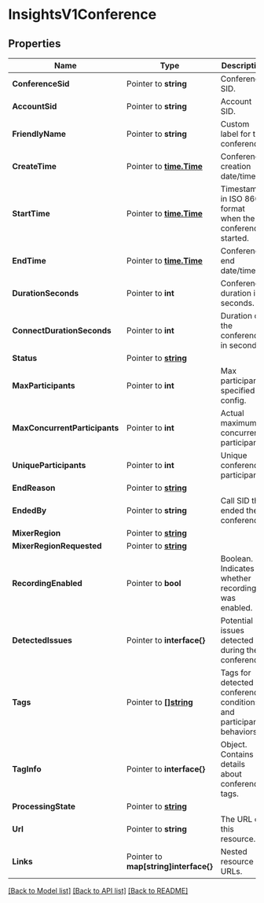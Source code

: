 # InsightsV1Conference

## Properties

Name | Type | Description | Notes
------------ | ------------- | ------------- | -------------
**ConferenceSid** | Pointer to **string** | Conference SID. |
**AccountSid** | Pointer to **string** | Account SID. |
**FriendlyName** | Pointer to **string** | Custom label for the conference. |
**CreateTime** | Pointer to [**time.Time**](time.Time.md) | Conference creation date/time. |
**StartTime** | Pointer to [**time.Time**](time.Time.md) | Timestamp in ISO 8601 format when the conference started. |
**EndTime** | Pointer to [**time.Time**](time.Time.md) | Conference end date/time. |
**DurationSeconds** | Pointer to **int** | Conference duration in seconds. |
**ConnectDurationSeconds** | Pointer to **int** | Duration of the conference in seconds. |
**Status** | Pointer to [**string**](ConferenceEnumConferenceStatus.md) |  |
**MaxParticipants** | Pointer to **int** | Max participants specified in config. |
**MaxConcurrentParticipants** | Pointer to **int** | Actual maximum concurrent participants. |
**UniqueParticipants** | Pointer to **int** | Unique conference participants. |
**EndReason** | Pointer to [**string**](ConferenceEnumConferenceEndReason.md) |  |
**EndedBy** | Pointer to **string** | Call SID that ended the conference. |
**MixerRegion** | Pointer to [**string**](ConferenceEnumRegion.md) |  |
**MixerRegionRequested** | Pointer to [**string**](ConferenceEnumRegion.md) |  |
**RecordingEnabled** | Pointer to **bool** | Boolean. Indicates whether recording was enabled. |
**DetectedIssues** | Pointer to **interface{}** | Potential issues detected during the conference. |
**Tags** | Pointer to [**[]string**](ConferenceEnumTag.md) | Tags for detected conference conditions and participant behaviors. |
**TagInfo** | Pointer to **interface{}** | Object. Contains details about conference tags. |
**ProcessingState** | Pointer to [**string**](ConferenceEnumProcessingState.md) |  |
**Url** | Pointer to **string** | The URL of this resource. |
**Links** | Pointer to **map[string]interface{}** | Nested resource URLs. |

[[Back to Model list]](../README.md#documentation-for-models) [[Back to API list]](../README.md#documentation-for-api-endpoints) [[Back to README]](../README.md)


